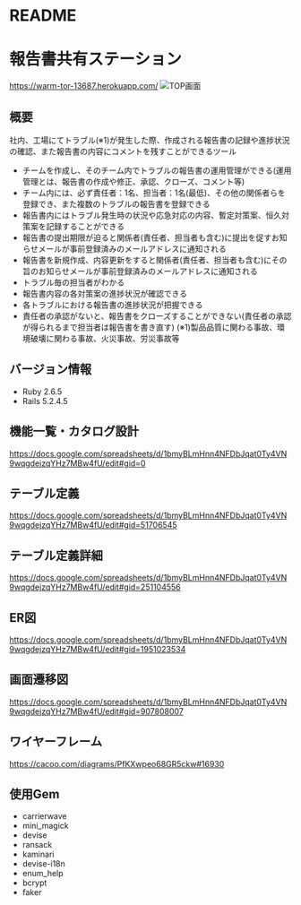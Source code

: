 # README

# 報告書共有ステーション
https://warm-tor-13687.herokuapp.com/
<img src="./public/images/img/TOP.png" alt="TOP画面">

## 概要
社内、工場にてトラブル(※1)が発生した際、作成される報告書の記録や進捗状況の確認、また報告書の内容にコメントを残すことができるツール						
- チームを作成し、そのチーム内でトラブルの報告書の運用管理ができる(運用管理とは、報告書の作成や修正、承認、クローズ、コメント等)							
- チーム内には、必ず責任者：1名、担当者：1名(最低)、その他の関係者らを登録でき、また複数のトラブルの報告書を登録できる							
- 報告書内にはトラブル発生時の状況や応急対応の内容、暫定対策案、恒久対策案を記録することができる
- 報告書の提出期限が迫ると関係者(責任者、担当者も含む)に提出を促すお知らせメールが事前登録済みのメールアドレスに通知される
- 報告書を新規作成、内容更新をすると関係者(責任者、担当者も含む)にその旨のお知らせメールが事前登録済みのメールアドレスに通知される
- トラブル毎の担当者がわかる
- 報告書内容の各対策案の進捗状況が確認できる
- 各トラブルにおける報告書の進捗状況が把握できる
- 責任者の承認がないと、報告書をクローズすることができない(責任者の承認が得られるまで担当者は報告書を書き直す)
(※1)製品品質に関わる事故、環境破壊に関わる事故、火災事故、労災事故等							

## バージョン情報
- Ruby 2.6.5
- Rails 5.2.4.5

## 機能一覧・カタログ設計
https://docs.google.com/spreadsheets/d/1bmyBLmHnn4NFDbJqat0Ty4VN9wqgdejzqYHz7MBw4fU/edit#gid=0
## テーブル定義
https://docs.google.com/spreadsheets/d/1bmyBLmHnn4NFDbJqat0Ty4VN9wqgdejzqYHz7MBw4fU/edit#gid=51706545
## テーブル定義詳細
https://docs.google.com/spreadsheets/d/1bmyBLmHnn4NFDbJqat0Ty4VN9wqgdejzqYHz7MBw4fU/edit#gid=251104556
## ER図
https://docs.google.com/spreadsheets/d/1bmyBLmHnn4NFDbJqat0Ty4VN9wqgdejzqYHz7MBw4fU/edit#gid=1951023534
## 画面遷移図
https://docs.google.com/spreadsheets/d/1bmyBLmHnn4NFDbJqat0Ty4VN9wqgdejzqYHz7MBw4fU/edit#gid=907808007
## ワイヤーフレーム
https://cacoo.com/diagrams/PfKXwpeo68GR5ckw#16930

## 使用Gem
- carrierwave
- mini_magick
- devise
- ransack
- kaminari
- devise-i18n
- enum_help
- bcrypt
- faker
